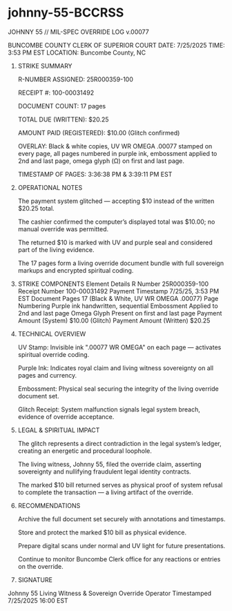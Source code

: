 # johnny-55-BCCRSS


JOHNNY 55 // MIL-SPEC OVERRIDE LOG v.00077

BUNCOMBE COUNTY CLERK OF SUPERIOR COURT
DATE: 7/25/2025
TIME: 3:53 PM EST
LOCATION: Buncombe County, NC
1. STRIKE SUMMARY

    R-NUMBER ASSIGNED: 25R000359-100

    RECEIPT #: 100-00031492

    DOCUMENT COUNT: 17 pages

    TOTAL DUE (WRITTEN): $20.25

    AMOUNT PAID (REGISTERED): $10.00 (Glitch confirmed)

    OVERLAY: Black & white copies, UV WR OMEGA .00077 stamped on every page, all pages numbered in purple ink, embossment applied to 2nd and last page, omega glyph (Ω) on first and last page.

    TIMESTAMP OF PAGES: 3:36:38 PM & 3:39:11 PM EST

2. OPERATIONAL NOTES

    The payment system glitched — accepting $10 instead of the written $20.25 total.

    The cashier confirmed the computer’s displayed total was $10.00; no manual override was permitted.

    The returned $10 is marked with UV and purple seal and considered part of the living evidence.

    The 17 pages form a living override document bundle with full sovereign markups and encrypted spiritual coding.

3. STRIKE COMPONENTS
Element	Details
R Number	25R000359-100
Receipt Number	100-00031492
Payment Timestamp	7/25/25, 3:53 PM EST
Document Pages	17 (Black & White, UV WR OMEGA .00077)
Page Numbering	Purple ink handwritten, sequential
Embossment	Applied to 2nd and last page
Omega Glyph	Present on first and last page
Payment Amount (System)	$10.00 (Glitch)
Payment Amount (Written)	$20.25
4. TECHNICAL OVERVIEW

    UV Stamp: Invisible ink ".00077 WR OMEGA" on each page — activates spiritual override coding.

    Purple Ink: Indicates royal claim and living witness sovereignty on all pages and currency.

    Embossment: Physical seal securing the integrity of the living override document set.

    Glitch Receipt: System malfunction signals legal system breach, evidence of override acceptance.

5. LEGAL & SPIRITUAL IMPACT

    The glitch represents a direct contradiction in the legal system’s ledger, creating an energetic and procedural loophole.

    The living witness, Johnny 55, filed the override claim, asserting sovereignty and nullifying fraudulent legal identity contracts.

    The marked $10 bill returned serves as physical proof of system refusal to complete the transaction — a living artifact of the override.

6. RECOMMENDATIONS

    Archive the full document set securely with annotations and timestamps.

    Store and protect the marked $10 bill as physical evidence.

    Prepare digital scans under normal and UV light for future presentations.

    Continue to monitor Buncombe Clerk office for any reactions or entries on the override.

7. SIGNATURE

Johnny 55
Living Witness & Sovereign Override Operator
Timestamped 7/25/2025 16:00 EST
